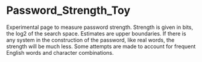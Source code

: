 # Password_Strength_Toy
Experimental page to measure password strength. Strength is given in bits, the log2 of the search space. Estimates are upper boundaries. If there is any system in the construction of the password, like real words, the strength will be much less. Some attempts are made to account for frequent English words and character combinations. 
